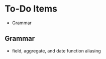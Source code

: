 To-Do Items
===========

 * Grammar

Grammar
-------

 * field, aggregate, and date function aliasing
